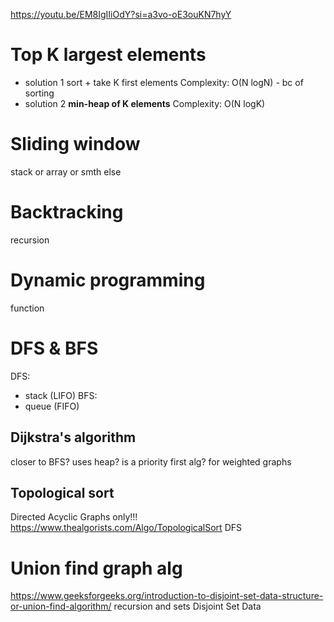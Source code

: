 https://youtu.be/EM8IgIIiOdY?si=a3vo-oE3ouKN7hyY
# Top K largest elements
- solution 1
sort + take K first elements
Complexity: O(N logN) - bc of sorting
- solution 2
**min-heap of K elements**
Complexity: O(N logK)

# Sliding window
stack or array or smth else

# Backtracking
recursion

# Dynamic programming
function

# DFS & BFS
DFS:
- stack (LIFO)
BFS:
- queue (FIFO)

## Dijkstra's algorithm
closer to BFS? 
uses heap?
is a priority first alg?
for weighted graphs

## Topological sort
Directed Acyclic Graphs only!!!
https://www.thealgorists.com/Algo/TopologicalSort
DFS

# Union find graph alg
https://www.geeksforgeeks.org/introduction-to-disjoint-set-data-structure-or-union-find-algorithm/
recursion and sets
Disjoint Set Data